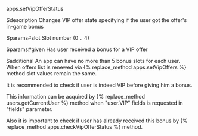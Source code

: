 apps.setVipOfferStatus

$description
Changes VIP offer state specifying if the user got the offer's in-game bonus

$params#slot
Slot number (0 .. 4)

$params#given
Has user received a bonus for a VIP offer

$additional
An app can have no more than 5 bonus slots for each user. When offers list is renewed via {% replace_method apps.setVipOffers %}
method slot values remain the same.

It is recommended to check if user is indeed VIP before giving him a bonus.

This information can be acquired by {% replace_method users.getCurrentUser %} method when "user.VIP" fields is requested in "fields" parameter. 

Also it is important to check if user has already received this bonus by {% replace_method apps.checkVipOfferStatus %} method.